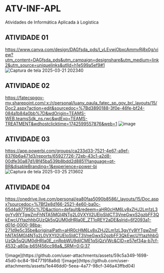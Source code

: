 # ATV-INF-APL
Atividades de Informática Aplicada à Logística
## ATIVIDADE 01
https://www.canva.com/design/DAGfsda_pds/I_vLEvwjObxcAmmvRj8x0g/view?utm_content=DAGfsda_pds&utm_campaign=designshare&utm_medium=link2&utm_source=uniquelinks&utlId=h1e599a5ef9#1
![Captura de tela 2025-03-21 202340](https://github.com/user-attachments/assets/f2b13f4a-4ae2-40cf-88ce-3c616da5c6d2)

## ATIVIDADE 02
https://fatecspgov-my.sharepoint.com/:x:/r/personal/luany_paula_fatec_sp_gov_br/_layouts/15/Doc2.aspx?action=edit&sourcedoc=%7Bd3890188-3f0e-46fe-bf24-084a1b84a0bb%7D&wdOrigin=TEAMS-WEB.teamsSdk_ns.rwc&wdExp=TEAMS-TREATMENT&wdhostclicktime=1742599557876&web=1
![image](https://github.com/user-attachments/assets/c5bab896-7933-46f2-ad98-bcb3b35a2235)

## ATIVIDADE 03
https://app.powerbi.com/groups/ca233d33-7521-4e67-a9ef-8376b6a471d3/reports/65927726-72eb-43c1-a2d8-00dfe30a87d1/8f45ba539b8bdd2d8851?language=pt-BR&disableBranding=1&experience=power-bi
![Captura de tela 2025-03-25 213602](https://github.com/user-attachments/assets/73c7405e-90f6-4574-87b3-580a50bcd340)

## ATIVIDADE 04
https://onedrive.live.com/personal/ea80faa5090b8586/_layouts/15/Doc.aspx?sourcedoc=%7Bf2e8d166-2521-4e60-ba0c-65d4a877950c%7D&action=default&redeem=aHR0cHM6Ly8xZHJ2Lm1zL3gvYy9lYTgwZmFhNTA5MGI4NTg2L0VXYlI2UEloSldCT3VneGwxS2gzbFF3QkEwcUYtazhhbGUzQk5sQUM0dHRIa0E_ZT1oREY2aDE&slrid=6f2093a1-d01d-0000-98ba-271d9e5c35be&originalPath=aHR0cHM6Ly8xZHJ2Lm1zL3gvYy9lYTgwZmFhNTA5MGI4NTg2L0VXYlI2UEloSldCT3VneGwxS2gzbFF3QkEwcUYtazhhbGUzQk5sQUM0dHRIa0E_cnRpbWU9djlCME1qSjQzVWc&CID=e57ef34a-b7cf-4532-a80a-b65f456cc98a&_SRM=0:G:37
<div class="board-item-wrapper" tabindex="0" style="transform: none; transform-origin: 50% 50% 0px;">
![image](https://github.com/user-attachments/assets/59c5a349-1698-45d0-bc84-194771918a8d)
![image](https://github.com/user-attachments/assets/1e446dd0-5eea-4a77-98cf-346a43ffbd04)
